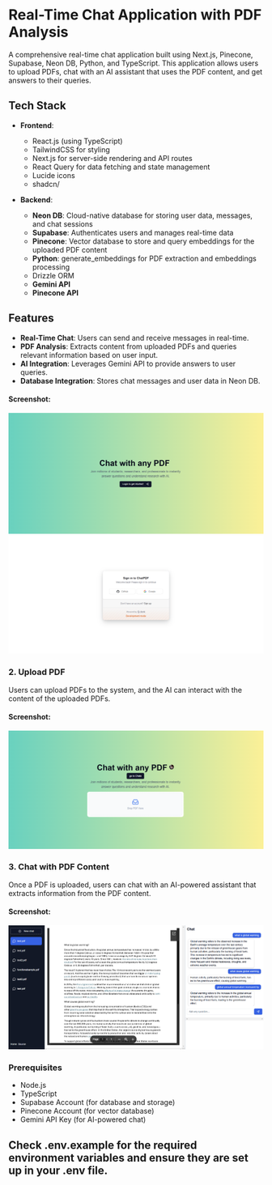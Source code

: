 # Real-Time Chat Application with PDF Analysis

A comprehensive real-time chat application built using Next.js, Pinecone, Supabase, Neon DB, Python, and TypeScript. This application allows users to upload PDFs, chat with an AI assistant that uses the PDF content, and get answers to their queries.

## Tech Stack
 
- **Frontend**: 
  - React.js (using TypeScript)
  - TailwindCSS for styling
  - Next.js for server-side rendering and API routes
  - React Query for data fetching and state management
  - Lucide icons
  - shadcn/


- **Backend**:
  - **Neon DB**: Cloud-native database for storing user data, messages, and chat sessions
  - **Supabase**: Authenticates users and manages real-time data
  - **Pinecone**: Vector database to store and query embeddings for the uploaded PDF content
  - **Python**: generate_embeddings for PDF extraction and embeddings processing
  - Drizzle ORM
  - **Gemini API**
  - **Pinecone API**

## Features

- **Real-Time Chat**: Users can send and receive messages in real-time.
- **PDF Analysis**: Extracts content from uploaded PDFs and queries relevant information based on user input.
- **AI Integration**: Leverages Gemini API to provide answers to user queries.
- **Database Integration**: Stores chat messages and user data in Neon DB.

 
#### Screenshot:
![Login Screenshot](./screenshots/login.png)
![Sign-In Screenshot](./screenshots/signin.png)

### 2. **Upload PDF**
Users can upload PDFs to the system, and the AI can interact with the content of the uploaded PDFs.

#### Screenshot:
![Upload PDF Screenshot](./screenshots/uploadpdf.png)

### 3. **Chat with PDF Content**
Once a PDF is uploaded, users can chat with an AI-powered assistant that extracts information from the PDF content.

#### Screenshot:
![Chat Page with PDF Screenshot](./screenshots/chatpage.png)



### Prerequisites

- Node.js
- TypeScript
- Supabase Account (for database and storage)
- Pinecone Account (for vector database)
- Gemini API Key (for AI-powered chat)


## Check .env.example for the required environment variables and ensure they are set up in your .env file.

